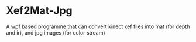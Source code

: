 # Xef2Mat-Jpg
A wpf based programme that can convert kinect xef files into mat (for depth and ir), and jpg images (for color stream)
